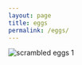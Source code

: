 ```yaml
---
layout: page
title: eggs
permalink: /eggs/
---
```


![scrambled eggs 1]({{site.baseurl}}/assets/images/scrambled-eggs-1.jpg)

